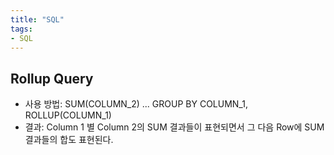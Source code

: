 ```yaml
---
title: "SQL"
tags:
- SQL
---
```



## Rollup Query
- 사용 방법: SUM(COLUMN_2) ... GROUP BY COLUMN_1, ROLLUP(COLUMN_1)
- 결과: Column 1 별 Column 2의 SUM 결과들이 표현되면서 그 다음 Row에 SUM 결과들의 합도 표현된다.
